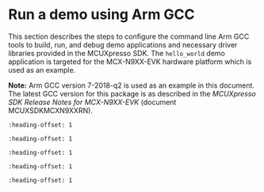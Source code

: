 # Run a demo using Arm GCC

This section describes the steps to configure the command line Arm GCC tools to build, run, and debug demo applications and necessary driver libraries provided in the MCUXpresso SDK. The `hello_world` demo application is targeted for the MCX-N9XX-EVK hardware platform which is used as an example.

**Note:** Arm GCC version 7-2018-q2 is used as an example in this document. The latest GCC version for this package is as described in the *MCUXpresso SDK Release Notes for MCX-N9XX-EVK* \(document MCUXSDKMCXN9XXRN\).


```{include} ../topics/arm_gcc_set_up_toolchain.md
:heading-offset: 1
```

```{include} ../topics/arm_gcc_build_an_example_application.md
:heading-offset: 1
```

```{include} ../topics/arm_gcc_run_an_example_application.md
:heading-offset: 1
```

```{include} ../topics/arm_gcc_build_a_trustzone_example_application.md
:heading-offset: 1
```

```{include} ../topics/arm_gcc_run_a_trustzone_example_application.md
:heading-offset: 1
```

